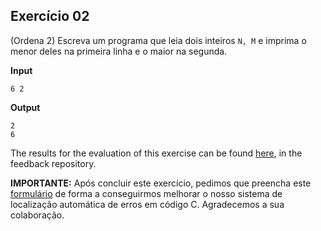 ## Exercício 02

(Ordena 2) Escreva um programa que leia dois inteiros `N, M` e imprima o menor deles na primeira linha e o maior na segunda.

**Input**
```
6 2
```

**Output**
```
2
6
```
The results for the evaluation of this exercise can be found [here](https://gitlab.rnl.tecnico.ulisboa.pt/iaed24/feedback/labs/ist163484/-/tree/master/lab02/ex02/README.md), in the feedback repository.


**IMPORTANTE:** Após concluir este exercício, pedimos que preencha este [formulário](https://arsr.inesc-id.pt/~pmorvalho/iaed24/form-lab02-ex02.html) de forma a conseguirmos melhorar o nosso sistema de localização automática de erros em código C. Agradecemos a sua colaboração.

